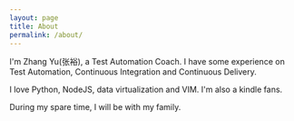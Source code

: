 ```yaml
---
layout: page
title: About
permalink: /about/
---
```


I'm Zhang Yu(张裕), a Test Automation Coach. I have some experience on Test Automation, Continuous Integration and Continuous Delivery.

I love Python, NodeJS, data virtualization and VIM. I'm also a kindle fans.

During my spare time, I will be with my family.
